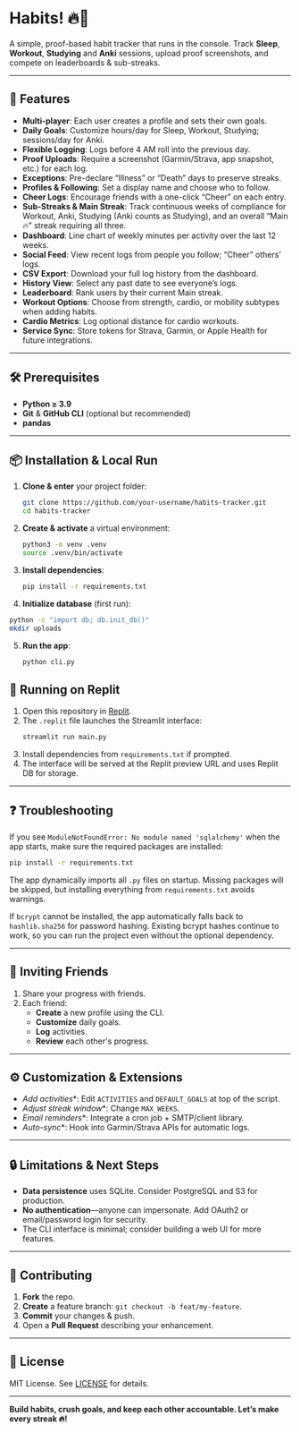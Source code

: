 # Habits! 🔥🔪

A simple, proof-based habit tracker that runs in the console.
Track **Sleep**, **Workout**, **Studying** and **Anki** sessions, upload proof screenshots, and compete on leaderboards & sub-streaks.

---

## 🚀 Features

- **Multi-player**: Each user creates a profile and sets their own goals.  
- **Daily Goals**: Customize hours/day for Sleep, Workout, Studying; sessions/day for Anki.  
- **Flexible Logging**: Logs before 4 AM roll into the previous day.  
- **Proof Uploads**: Require a screenshot (Garmin/Strava, app snapshot, etc.) for each log.
- **Exceptions**: Pre-declare “Illness” or “Death” days to preserve streaks.
- **Profiles & Following**: Set a display name and choose who to follow.
- **Cheer Logs**: Encourage friends with a one-click “Cheer” on each entry.
- **Sub-Streaks & Main Streak**: Track continuous weeks of compliance for Workout, Anki, Studying (Anki counts as Studying), and an overall “Main 🔥” streak requiring all three.
- **Dashboard**: Line chart of weekly minutes per activity over the last 12 weeks.
- **Social Feed**: View recent logs from people you follow; “Cheer” others’ logs.
- **CSV Export**: Download your full log history from the dashboard.
- **History View**: Select any past date to see everyone’s logs.
- **Leaderboard**: Rank users by their current Main streak.
- **Workout Options**: Choose from strength, cardio, or mobility subtypes when adding habits.
- **Cardio Metrics**: Log optional distance for cardio workouts.
- **Service Sync**: Store tokens for Strava, Garmin, or Apple Health for future integrations.

---

## 🛠️ Prerequisites

- **Python ≥ 3.9**  
- **Git** & **GitHub CLI** (optional but recommended)  
- **pandas**

---

## 📦 Installation & Local Run

1. **Clone & enter** your project folder:
   ```bash
   git clone https://github.com/your-username/habits-tracker.git
   cd habits-tracker
   ```

2. **Create & activate** a virtual environment:

   ```bash
   python3 -m venv .venv
   source .venv/bin/activate
   ```

3. **Install dependencies**:

   ```bash
   pip install -r requirements.txt
   ```
4. **Initialize database** (first run):

```bash
python -c "import db; db.init_db()"
mkdir uploads
```

5. **Run the app**:

   ```bash
   python cli.py
   ```

## 🚀 Running on Replit

1. Open this repository in [Replit](https://replit.com/).
2. The `.replit` file launches the Streamlit interface:
   ```bash
   streamlit run main.py
   ```
3. Install dependencies from `requirements.txt` if prompted.
4. The interface will be served at the Replit preview URL and uses Replit DB for storage.

---

## ❓ Troubleshooting

If you see `ModuleNotFoundError: No module named 'sqlalchemy'` when the app starts,
make sure the required packages are installed:

```bash
pip install -r requirements.txt
```

The app dynamically imports all `.py` files on startup. Missing packages will be
skipped, but installing everything from `requirements.txt` avoids warnings.

If `bcrypt` cannot be installed, the app automatically falls back to
`hashlib.sha256` for password hashing. Existing bcrypt hashes continue to work,
so you can run the project even without the optional dependency.

---

## 👥 Inviting Friends

1. Share your progress with friends.
2. Each friend:
   * **Create** a new profile using the CLI.
   * **Customize** daily goals.
   * **Log** activities.
   * **Review** each other's progress.
---

## ⚙️ Customization & Extensions

* *Add activities**: Edit `ACTIVITIES` and `DEFAULT_GOALS` at top of the script.
* *Adjust streak window**: Change `MAX_WEEKS`.
* *Email reminders**: Integrate a cron job + SMTP/client library.
* *Auto-sync**: Hook into Garmin/Strava APIs for automatic logs.

---

## 🔒 Limitations & Next Steps

* **Data persistence** uses SQLite. Consider PostgreSQL and S3 for production.
* **No authentication**—anyone can impersonate. Add OAuth2 or email/password login for security.
* The CLI interface is minimal; consider building a web UI for more features.
---

## 🤝 Contributing

1. **Fork** the repo.
2. **Create** a feature branch: `git checkout -b feat/my-feature`.
3. **Commit** your changes & push.
4. Open a **Pull Request** describing your enhancement.

---

## 📜 License

MIT License. See [LICENSE](LICENSE) for details.

---

**Build habits, crush goals, and keep each other accountable. Let’s make every streak 🔥!**



